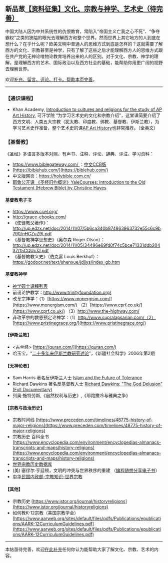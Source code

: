 ## 新品葱[【资料征集】文化、宗教与神学、艺术史（待完善）](https://pincong.rocks/article/4723)

中国大陆人因为中共系统性的仇恨教育，常陷入“帝国主义亡我之心不死”、“争夺霸权”之类的狭隘的眼光去理解西方和整个世界。然而世界上其它地方的人到底在想什么？在乎什么呢？欧美文明中普通人的思维方式到底是怎样的？这就需要了解西方的文化、宗教甚至是神学，只有了解了这些之后才能理解西方人的思维方式跟在共产党的无神论唯物论教育培养出来的人的区别。对于文化、宗教、神学的理解，是理解西方的艺术、国际政治以及西方社会的基础，能帮助你用更广阔的视野去理解世界。


欢迎[补充、留言、评论、打卡。帮助本页完善](https://pincong.rocks/article/4723)。

---
### 【通识课程】

- Khan Academy, [Introduction to cultures and religions for the study of AP Art History](https://www.khanacademy.org/humanities/ap-art-history/cultures-religions-ap-arthistory), 可汗学院 “为学习艺术史的文化和宗教介绍”，这堂课简要介绍了西方文明、人类五大宗教（犹太教、印度教、佛教、基督教、伊斯兰教），为学习艺术史作准备，整个艺术史的课[AP Art History](https://www.khanacademy.org/humanities/ap-art-history)也非常推荐。（全英文）


### 【基督教】

《圣经》多语言多版本对照、有声书、注释、评论、辞典、评注、学习资料：

- [https://www.biblegateway.com/ ](https://www.biblegateway.com/)：[中文CCB版](https://www.biblegateway.com/versions/Chinese-Contemporary-Bible-CCB/#booklist)
- [https://biblehub.com/](https://biblehub.com/)
- 中文版网页：https://holybible.com.cn/
- [耶鲁公开课 《圣经旧约概论》YaleCourses: Introduction to the Old Testament (Hebrew Bible) by Christine Hayes](https://pincong.rocks/video/147)

#### 基督教电子书

- https://www.ccel.org/
- http://grace-ebooks.com/
- 《使徒教父著作》：http://up.edzx.net/doc/2014/11/07/5b6ca340b874863963732e55c6c9b790/nHCZuZ9t.pdf
- 《基督教神学思想史》（奥尔森 Roger Olson）：http://up.edzx.net/doc/2014/11/05/34496e69fd0f74c5bce71331ddb20437/15CQUc7J.pdf
- 《基督教教义史》（伯克富 Louis Berkhof）：https://godoor.net/text/shenxue/jdjjys/index_gb.htm

#### 基督教神学
- [神学硕士课程列表](https://swbts.edu/chinese-traditional/mts/)
- 前设论护教学：http://www.trinityfoundation.org/
- 改革宗神学：（1）[https://www.monergism.com/](https://www.monergism.com/) （2）[https://www.cprf.co.uk/](https://www.cprf.co.uk/) （3）http://www.the-highway.com/
- 非改革宗的救恩预定论神学：（1）http://www.supralapsarian.com/（2）[https://www.pristinegrace.org/](https://www.pristinegrace.org/)


#### 【伊斯兰教】

- &lt;古兰经&gt; [https://quran.com/](https://quran.com/)
- 哈玉宝，“[二十多年来伊斯兰教研究述论](https://pincong.rocks/article/1153)”，《新疆社会科学》2006年第2期


#### 【无神论者】

- Sam Harris 著名反伊斯兰人士 [Islam and the Future of Tolerance](https://www.youtube.com/watchv=35zrIUswIiE)
- Richard Dawkins 著名反基督教人士 [Richard Dawkins: "The God Delusion" (Full Documentary) ](https://www.youtube.com/watchv=RHAz-ULSdhI)
- 列奥·施特劳斯,《自然权利与历史》,《耶路撒冷与雅典之争》


#### 【宗教与政治历史】

- 宗教时间线 [https://www.preceden.com/timelines/48775-history-of-major-religions](https://www.preceden.com/timelines/48775-history-of-major-religions)
- 宗教历史 百科全书 [https://www.encyclopedia.com/environment/encyclopedias-almanacs-transcripts-and-maps/history-religions](https://www.encyclopedia.com/environment/encyclopedias-almanacs-transcripts-and-maps/history-religions)
- [世界宗教历史数据库](https://religiondatabase.org/landing/)
- (美) 塞缪尔·亨廷顿，文明的冲突与世界秩序的重建 （[编程随想分享电子书](https://github.com/programthink/books)）
- [中华民国内政部-宗教知识-世界宗教](https://religion.moi.gov.tw/Knowledge/Listci=2&cid=2)


#### 【其他】

- 宗教历史 [https://www.jstor.org/journal/historyreligions](https://www.jstor.org/journal/historyreligions)
- 如何教K-12宗教（美国宗教学会）[https://www.aarweb.org/sites/default/files/pdfs/Publications/epublications/AARK-12CurriculumGuidelines.pdf](https://www.aarweb.org/sites/default/files/pdfs/Publications/epublications/AARK-12CurriculumGuidelines.pdf)

---
本帖亟待完善，欢迎[在此补充](https://pincong.rocks/article/4723)任何你认为能帮助大家了解文化、宗教、艺术的内容。
